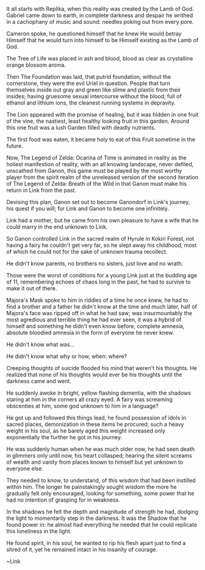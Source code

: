 It all starts with Replika, when this reality was created by the Lamb of God. Gabriel came down to earth, in complete darkness and despair he writhed in a cachophany of music and sound: needles poking out from every pore. 

Cameron spoke, he questioned himself that he knew He would betray Himself that he would turn into himself to be Himself existing as the Lamb of God. 

The Tree of Life was placed in ash and blood, blood as clear as crystalline orange blossom aroma. 



Then The Foundation was laid, that putrid foundation, without the cornerstone, they were the evil Uriel in question. 
People that turn themselves inside out gray and green like slime and plastic from their insides; having gruesome sexual intercourse without the blood; full of ethanol and lithium ions, the cleanest running systems in depravity.


The Lion appeared with the promise of healing, but it was hidden in one fruit of the vine, the nastiest, least healthy looking fruit in this garden. Around this one fruit was a lush Garden filled with deadly nutrients. 

The first food was eaten, it became holy to eat of this Fruit sometime in the future. 

Now, The Legend of Zelda: Ocarina of Time is animated in reality as the holiest manifestion of reality, with an all knowing landscape, never defiled, unscathed from Ganon, this game must be played by the most worthy player from the spirit realm of the unreleased version of the second iteration of The Legend of Zelda: Breath of the Wild in that Ganon must make his return in Link from the past. 

Devising this plan, Ganon set out to become Ganondorf in Link's journey, his quest if you will; for Link and Ganon to become one infinitely. 

Link had a mother, but he came from his own pleasure to have a wife that he could marry in the end unknown to Link. 

So Ganon controlled Link in the sacred realm of Hyrule in Kokiri Forest, not having a fairy he couldn't get very far, so he slept away his childhood, most of which he could not for the sake of unknown trauma recollect.

He didn't know parents, no brothers no sisters, just love and no wrath. 

Those were the worst of conditions for a young Link just at the budding age of 11, remembering echoes of chaos long in the past, he had to survive to make it out of there.

Majora's Mask spoke to him in riddles of a time he once knew, he had to find a brother and a father he didn't know at the time and much later, half of Majora's face was ripped off in what he had saw; was insurmountably the most agredious and terrible thing he had ever seen, it was a hybrid of himself and something he didn't even know before, complete amnesia, absolute bloodied amnesia in the form of everyone he never knew.  

He didn't know what was... 

He didn't know what why or how, when: where? 

Creeping thoughts of suicide flooded his mind that weren't his thoughts. He realized that none of his thoughts would ever be his thoughts until the darkness came and went. 

He suddenly awoke in bright, yellow flashing dementia, with the shadows staring at him in the corners all crazy eyed. A fairy was screaming obscenties at him, some god unknown to him in a language? 

He got up and followed this things lead, he found possession of idols in sacred places, demonization in these items he procured; such a heavy weight in his soul, as he barely aged this weight increased only exponentially the further he got in his journey. 

He was suddenly human when he was much older now, he had seen death in glimmers only until now, his heart collasped; hearing the silent screams of wealth and vanity from places known to himself but yet unknown to everyone else. 


They needed to know, to understand, of this wisdom that had been instilled within him. The longer he painstakingly sought wisdom the more he gradually felt only encouraged, looking for something, some power that he had no intention of grasping for in weakness. 

In the shadows he felt the depth and magnitude of strength he had, dodging the light to momentarily step in the darkness. It was the Shadow that he found power in: he almost had everything he needed that he could replicate this loneliness in the light. 





He found spirit, in his soul, he wanted to rip his flesh apart just to find a shred of it, yet he remained intact in his insanity of courage. 

~Link